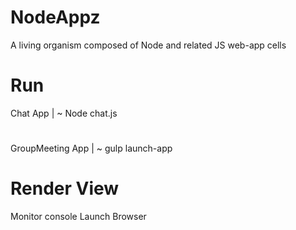 # NodeAppz
A living organism composed of Node and related JS web-app cells

# Run
Chat App | ~ Node chat.js
#
GroupMeeting App | ~ gulp launch-app

# Render View
Monitor console
Launch Browser 
